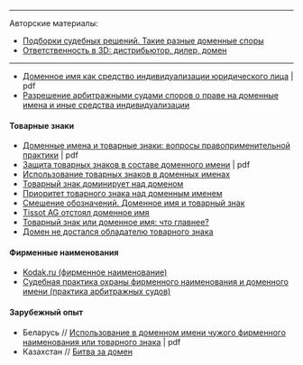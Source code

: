 ----

Авторские материалы:

* [Подборки судебных решений. Такие разные доменные споры](http://dorotenko.pro/court-cases-domains/)
* [Ответственность в 3D: дистрибьютор, дилер, домен](http://dorotenko.pro/dealers-and-domains/)

----


* [Доменное имя как средство индивидуализации юридического лица](https://cyberleninka.ru/article/v/domennoe-imya-kak-sredstvo-individualizatsii-yuridicheskogo-litsa) | pdf
* [Разрешение арбитражными судами споров о праве на доменные имена и иные средства индивидуализации](http://vestnik.uapa.ru/en/issue/2013/03/34/?print)

#### Товарные знаки

* [Доменные имена и товарные знаки: вопросы правоприменительной практики](https://cyberleninka.ru/article/v/domennye-imena-i-tovarnye-znaki-voprosy-pravoprimenitelnoy-praktiki) | pdf
* [Защита товарных знаков в составе доменного имени](https://cyberleninka.ru/article/v/zaschita-tovarnyh-znakov-v-sostave-domennogo-imeni) | pdf
* [Использование товарных знаков в доменных именах](http://ipcmagazine.ru/trademark-law/the-use-of-trademarks-in-domain-names)
* [Товарный знак доминирует над доменом](https://www.gazeta.ru/business/2010/07/13/3397240.shtml)
* [Приоритет товарного знака над доменным именем](http://bda-expert.com/2010/07/prioritet-tovarnogo-znaka-nad-domennym-imenem/)
* [Смешение обозначений. Доменное имя и товарный знак](https://vitvet.com/blog/gkorotkevich/smeshenie_oboznachenij_domennoe_imya_i_tovarnyj_znak/)
* [Tissot AG отстоял доменное имя](https://www.kommersant.ru/doc/1874135)
* [Товарный знак или доменное имя: что главнее?](http://rapsinews.ru/judicial_analyst/20100715/250398792.html)
* [Домен не достался обладателю товарного знака](https://habr.com/company/webnames/blog/170359/)

#### Фирменные наименования

* [Kodak.ru (фирменное наименование)](https://lawbook.online/kniga-grajdanskoe-pravo-rossii/kodakru-firmennoe-naimenovanie-12671.html)
* [Судебная практика охраны фирменного наименования и доменного имени (практика арбитражных судов)](https://wiselawyer.ru/poleznoe/33087-sudebnaya-praktika-okhrany-firmennogo-naimenovaniya-domennogo-imeni)

#### Зарубежный опыт

* Беларусь // [Использование в доменном имени чужого фирменного наименования или товарного знака](http://court.gov.by/upload/111111/v_o_sv_1_15.pdf) | pdf
* Казахстан // [Битва за домен](https://www.zakon.kz/4643476-bitva-za-domen-g.-zapparova-sudja.html)
